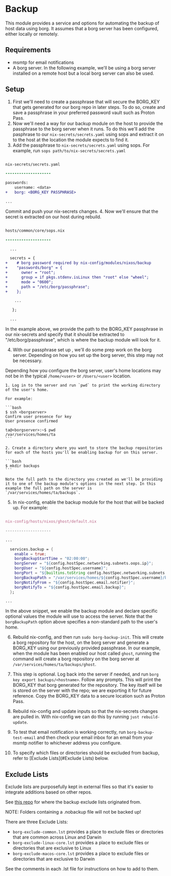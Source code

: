 # Backup

This module provides a service and options for automating the backup of host data using borg. It assumes that a borg server has been configured, either locally or remotely.

## Requirements

- msmtp for email notifications
- A borg server. In the following example, we'll be using a borg server installed on a remote host but a local borg server can also be used.

## Setup

1. First we'll need to create a passphrase that will secure the BORG_KEY that gets generated for our borg repo in  later steps. To do so, create and save a passphrase in your preferred password vault such as Proton Pass.
2. Now we'll need a way for our backup module on the host to provide the passphrase to the borg server when it runs. To do this we'll add the pasphrase to our `nix-secrets/secrets.yaml` using sops and extract it on to the host at the location the module expects to find it.
3. Add the passphrase to `nix-secrets/secrets.yaml` using sops. For example, run `sops path/to/nix-secrets/secrets.yaml`

```diff

nix-secrets/secrets.yaml

--------------------

passwords:
    username: <data>
+   borg: <BORG_KEY PASSPHRASE>

...

```

Commit and push your nix-secrets changes.
4. Now we'll ensure that the secret is extracted on our host during rebuild.

```diff

hosts/common/core/sops.nix

--------------------

  ...

  secrets = {
+    # borg password required by nix-config/modules/nixos/backup
+    "passwords/borg" = {
+      owner = "root";
+      group = if pkgs.stdenv.isLinux then "root" else "wheel";
+      mode = "0600";
+      path = "/etc/borg/passphrase";
+    };

    ...

   };

  ...

```
In the example above, we provide the path to the BORG_KEY passphrase in our nix-secrets and specify that it should be extracted to "/etc/borg/passphrase", which is where the backup module will look for it.

4. With our passphrase set up , we'll do some prep work on the borg server. Depending on how you set up the borg server, this step may not be necessary.

Depending how you configure the borg server, user's home locations may not be in the typical `/home/<user>` or `/Users/<user>` location.

    1. Log in to the server and run `pwd` to print the working directory of the user's home.

    For example:

    ```bash
    $ ssh <borgserver>
    Confirm user presence for key
    User presence confirmed

    ta@<borgserver>:~$ pwd
    /var/services/homes/ta
    ```

    2. Create a directory where you want to store the backup repositories for each of the hosts you'll be enabling backup for on this server.

    ```bash
    $ mkdir backups
    ```

    Note the full path to the directory you created as we'll be providing it to one of the backup module's options in the next step. In this example the full path on the server is `/var/services/homes/ta/backups`.

5. In nix-config, enable the backup module for the host that will be backed up. For example:

```nix

nix-config/hosts/nixos/ghost/default.nix

--------------------

...

  services.backup = {
    enable = true;
    borgBackupStartTime = "02:00:00";
    borgServer = "${config.hostSpec.networking.subnets.oops.ip}";
    borgUser = "${config.hostSpec.username}";
    borgPort = "${builtins.toString config.hostSpec.networking.subnets.oops.port}";
    borgBackupPath = "/var/services/homes/${config.hostSpec.username}/backups";
    borgNotifyFrom = "${config.hostSpec.email.notifier}";
    borgNotifyTo = "${config.hostSpec.email.backup}";
  };

...

```

In the above snippet, we enable the backup module and declare specific optional values the module will use to access the server. Note that the `borgBackupPath` option above specifies a non-standard path to the user's home.

6. Rebuild nix-config, and then run `sudo borg-backup-init`. This will create a borg repository for the host, on the borg server and generate a BORG_KEY using our previously provided passphrase. In our example, when the module has been enabled our host called `ghost`, running the command will create a borg repository on the borg server at `/var/services/homes/ta/backups/ghost`.

7. This step is optional. Log back into the server if needed, and run `borg key export backups/<hostname>`. Follow any prompts. This will print the BORG_KEY that borg generated for the repository. The key itself will be is stored on the server with the repo; we are exporting it for future reference. Copy the BORG_KEY data to a secure location such as Proton Pass.
8. Rebuild nix-config and update inputs so that the nix-secrets changes are pulled in. With nix-config we can do this by running `just rebuild-update`.
9. To test that email notification is working correctly, run `borg-backup-test-email` and then check your email inbox for an email from your msmtp notifier to whichever address you configure.
10. To specify which files or directories should be excluded from backup, refer to [Exclude Lists](#Exclude Lists) below.

## Exclude Lists

Exclude lists are purposefully kept in external files so that it's easier to integrate additions based on other repos.

See [this repo](https://github.com/SterlingHooten/borg-backup-exclusions-macos) for where the backup exclude lists originated from.

NOTE: Folders containing a .nobackup file will not be backed up!

There are three Exclude Lists:

- `borg-exclude-common.lst` provides a place to exclude files or directories that are common across Linux and Darwin
- `borg-exclude-linux-core.lst` provides a place to exclude files or directories that are exclusive to Linux
- `borg-exclude-macos-core.lst` provides a place to exclude files or directories that are exclusive to Darwin

See the comments in each .lst file for instructions on how to add to them.
